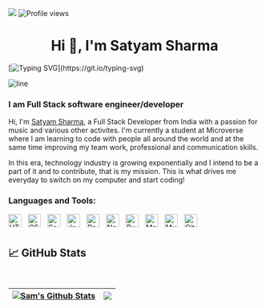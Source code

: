 ![](https://img.shields.io/badge/Microverse-blueviolet)
![Profile views](https://gpvc.arturio.dev/samWfelice) 

<h1 align="center">Hi 👋, I'm Satyam Sharma</h1>

[![Typing SVG](https://readme-typing-svg.herokuapp.com?font=Architects+Daughter&size=30&color=7AF79A&lines=Sam+here...;I'm+a+full+stack+developer;I'm+available+for+hire;)](https://git.io/typing-svg)

![line](./img/line.gif)

### I am Full Stack software engineer/developer
Hi, I'm [Satyam Sharma](https://samwfelice.github.io/Portfolio/), a Full Stack Developer from India with a passion for music and various other activites. I'm currently a student at Microverse where I am learning to code with people all around the world and at the same time improving my team work, professional and communication skills.

In this era, technology industry is growing exponentially and I intend to be a part of it and to contribute, that is my mission. This is what drives me everyday to switch on my computer and start coding!

### Languages and Tools:

[<img align="left" alt="HTML5" width="26px" src="https://cdn.jsdelivr.net/gh/devicons/devicon/icons/html5/html5-original.svg" style="padding-right:10px;" />](https://www.w3schools.com/html/)
[<img align="left" alt="CSS3" width="26px" src="https://cdn.jsdelivr.net/gh/devicons/devicon/icons/css3/css3-original.svg" style="padding-right:10px;" />](https://www.w3schools.com/css/)
[<img align="left" alt="Sass" width="26px" src="https://cdn.jsdelivr.net/gh/devicons/devicon/icons/sass/sass-original.svg" style="padding-right:10px;" />](https://sass-lang.com/)
[<img align="left" alt="JavaScript" width="26px" src="https://cdn.jsdelivr.net/gh/devicons/devicon/icons/javascript/javascript-original.svg" style="padding-right:10px;" />](https://www.javascript.com/)
[<img align="left" alt="React" width="26px" src="https://cdn.jsdelivr.net/gh/devicons/devicon/icons/react/react-original.svg" style="padding-right:10px;" />](https://reactjs.org/)
[<img align="left" alt="Node.js" width="26px" src="https://cdn.jsdelivr.net/gh/devicons/devicon/icons/nodejs/nodejs-original.svg" style="padding-right:10px;" />](https://nodejs.org/)
[<img align="left" alt="Ruby" width="26px" src="https://cdn.jsdelivr.net/gh/devicons/devicon/icons/ruby/ruby-original.svg" style="padding-right:10px;" />](https://www.ruby-lang.org/en/)
[<img align="left" alt="MongoDB" width="26px" src="https://cdn.jsdelivr.net/gh/devicons/devicon/icons/mongodb/mongodb-original.svg" style="padding-right:10px;" />](https://www.mongodb.com/)
[<img align="left" alt="MySQL" width="26px" src="https://cdn.jsdelivr.net/gh/devicons/devicon/icons/mysql/mysql-original.svg" style="padding-right:10px;" />](https://mysql.com)
[<img align="left" alt="Git" width="26px" src="https://cdn.jsdelivr.net/gh/devicons/devicon/icons/git/git-original.svg" style="padding-right:10px;" />](https://git.com)

<br/><br/>
## &#x1f4c8; GitHub Stats

<br>

| <a href="https://github.com/samWfelice"> <img align="center" src="https://github-readme-stats.vercel.app/api?username=samWfelice&hide_border=true&show_icons=true&line_height=27&count_private=true&title_color=ffffff&text_color=c9cacc&icon_color=4AB097&bg_color=1A2B34&border_radius=10" alt="Sam's Github Stats" /></a> | <a href="https://github.com/samWfelice"><img align="center" src="https://github-readme-stats.vercel.app/api/top-langs/?username=samWfelice&hide_border=true&layout=compact&title_color=ffffff&text_color=c9cacc&icon_color=4AB197&bg_color=1A2B34&border_radius=10&card_width=360" /></a> | 
| ------------- | ------------- |
<br>
<br>
